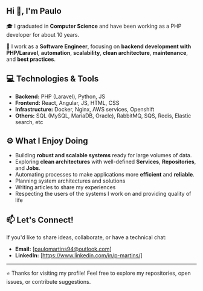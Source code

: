 ## Hi 👋, I'm Paulo

🎓 I graduated in **Computer Science** and have been working as a PHP developer for about 10 years.

🚀 I work as a **Software Engineer**, focusing on **backend development with PHP/Laravel**, **automation**, **scalability**, **clean architecture**, **maintenance**, and **best practices**.

## 💻 Technologies & Tools
- **Backend:** PHP (Laravel), Python, JS
- **Frontend:** React, Angular, JS, HTML, CSS
- **Infrastructure:** Docker, Nginx, AWS services, Openshift
- **Others:** SQL (MySQL, MariaDB, Oracle), RabbitMQ, SQS, Redis, Elastic search, etc

## ⚙️ What I Enjoy Doing
- Building **robust and scalable systems** ready for large volumes of data.
- Exploring **clean architectures** with well-defined **Services**, **Repositories**, and **Jobs**.
- Automating processes to make applications more **efficient** and **reliable**.
- Planning system architectures and solutions
- Writing articles to share my experiences
- Respecting the users of the systems I work on and providing quality of life

## 📫 Let's Connect!
If you'd like to share ideas, collaborate, or have a technical chat:
- **Email:** [paulomartins94@outlook.com]
- **LinkedIn:** [https://www.linkedin.com/in/p-martins/]

---

⭐ Thanks for visiting my profile! Feel free to explore my repositories, open issues, or contribute suggestions.

